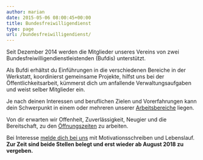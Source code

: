 ```yaml
---
author: marian
date: 2015-05-06 08:00:45+00:00
title: Bundesfreiwilligendienst
type: page
url: /bundesfreiwilligendienst/
---
```


Seit Dezember 2014 werden die Mitglieder unseres Vereins von zwei Bundesfreiwilligendienstleistenden (Bufdis) unterstützt.

Als Bufdi erhältst du Einführungen in die verschiedenen Bereiche in der Werkstatt, koordinierst gemeinsame Projekte, hilfst uns bei der Öffentlichkeitsarbeit, kümmerst dich um anfallende Verwaltungsaufgaben und weist selber Mitglieder ein.

Je nach deinen Interessen und beruflichen Zielen und Vorerfahrungen kann dein Schwerpunkt in einem oder mehreren unserer [Arbeitsbereiche](/werkstatt/) liegen.

Von dir erwarten wir Offenheit, Zuverlässigkeit, Neugier und die Bereitschaft, zu den [Öffnungszeiten](/oeffnungszeiten/) zu arbeiten.

Bei Interesse [melde dich bei uns](mailto:vorstand@eigenbaukombinat.de?subject=Bundesfreiwilligendienst) mit Motivationsschreiben und Lebenslauf. **Zur Zeit sind beide Stellen belegt und erst wieder ab August 2018 zu vergeben.**
